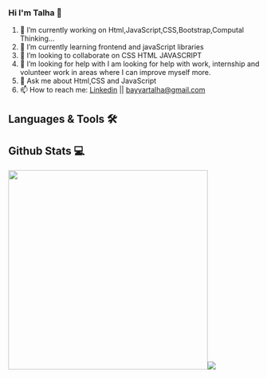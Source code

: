 ### Hi I'm Talha 👋






 1. 🔭 I’m currently working on Html,JavaScript,CSS,Bootstrap,Computal Thinking...
 2. 🌱 I’m currently learning frontend and javaScript libraries
 3. 👯 I’m looking to collaborate on CSS HTML JAVASCRIPT
 4. 🤔 I’m looking for help with I am looking for help with work, internship and volunteer work in areas where I can improve myself more.
 5. 💬 Ask me about Html,CSS and JavaScript
 6. 📫 How to reach me: [Linkedin](https://www.linkedin.com/in/talha-bayyar-12a2b7200/) || <bayyartalha@gmail.com>

 ## Languages & Tools 🛠️
 

 
 
 
 
 
 
 ## Github Stats 💻
 
<img width="400px"  src="https://github-readme-stats.vercel.app/api?username=TalhaBayyar&show_icons=true&theme=dark"/><img src="https://github-readme-stats.vercel.app/api/top-langs?username=TalhaBayyar&layout=compact&theme=dark"/>


